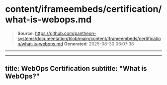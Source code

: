 # content/iframeembeds/certification/what-is-webops.md

> **Source**: https://github.com/pantheon-systems/documentation/blob/main/content/iframeembeds/certification/what-is-webops.md
> **Generated**: 2025-08-30 06:07:38

---

---
title: WebOps Certification
subtitle: "What is WebOps?"
---

<Partial file="certification-guide/what-is-webops.md" />
